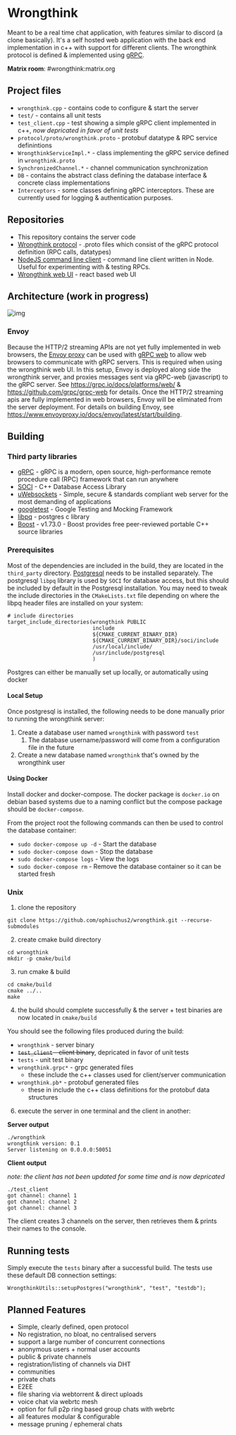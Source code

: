 # Wrongthink
Meant to be a real time chat application, with features similar to discord (a clone basically). It's a self hosted web application with the back end implementation in c++ with support for different clients. The wrongthink protocol is defined & implemented using [gRPC](https://github.com/grpc/grpc).

**Matrix room**: #wrongthink:matrix.org

## Project files

* `wrongthink.cpp` - contains code to configure & start the server
* `test/` - contains all unit tests
* `test_client.cpp` - test showing a simple gRPC client implemented in c++, *now depricated in favor of unit tests*
* `protocol/proto/wrongthink.proto` - protobuf datatype & RPC service definintions
* `WrongthinkServiceImpl.*` - class implementing the gRPC service defined in `wrongthink.proto` 
* `SynchronizedChannel.*` - channel communication synchronization
* `DB` - contains the abstract class defining the database interface & concrete class implementations
* `Interceptors` - some classes defining gRPC interceptors. These are currently used for logging & authentication purposes.

## Repositories

* This repository contains the server code
* [Wrongthink protocol](https://github.com/ophiuchus2/protocol) - .proto files which consist of the gRPC protocol definition (RPC calls, datatypes)
* [NodeJS command line client](https://github.com/ophiuchus2/wrongthink-node-cmd-client) - command line client written in Node. Useful for experimenting with & testing RPCs.
* [Wrongthink web UI](https://github.com/ophiuchus2/wrongthink-react-ui) - react based web UI

## Architecture (work in progress)

![img](https://i.imgur.com/uW3THXD.png)

### Envoy

Because the HTTP/2 streaming APIs are not yet fully implemented in web browsers, the [Envoy proxy](https://www.envoyproxy.io/) can be used with [gRPC web](https://github.com/grpc/grpc-web) to allow web browsers to communicate with gRPC servers. This is required when using the wrongthink web UI. In this setup, Envoy is deployed along side the wrongthink server, and proxies messages sent via gRPC-web (javascript) to the gRPC server. See https://grpc.io/docs/platforms/web/ & https://github.com/grpc/grpc-web for details. Once the HTTP/2 streaming apis are fully implemented in web browsers, Envoy will be eliminated from the server deployment. For details on building Envoy, see https://www.envoyproxy.io/docs/envoy/latest/start/building.

## Building

### Third party libraries

* [gRPC](https://github.com/grpc/grpc) - gRPC is a modern, open source, high-performance remote procedure call (RPC) framework that can run anywhere
* [SOCI](https://github.com/SOCI/soci) - C++ Database Access Library
* [uWebsockets](https://github.com/uNetworking/uWebSockets) - Simple, secure & standards compliant web server for the most demanding of applications
* [googletest](https://github.com/google/googletest) - Google Testing and Mocking Framework
* [libpq](https://www.postgresql.org/docs/9.5/libpq.html) - postgres c library
* [Boost](https://www.boost.org/) - v1.73.0 - Boost provides free peer-reviewed portable C++ source libraries

### Prerequisites

Most of the dependencies are included in the build, they are located in the `third_party` directory. [Postgresql](https://www.postgresql.org/) needs to be installed separately. The postgresql `libpq`  library is used by `SOCI` for database access, but this should be included by default in the Postgresql installation. You may need to tweak the include directories in the `CMakeLists.txt` file depending on where the libpq header files are installed on your system:

```
# include directories
target_include_directories(wrongthink PUBLIC
                           include
                           ${CMAKE_CURRENT_BINARY_DIR}
                           ${CMAKE_CURRENT_BINARY_DIR}/soci/include
                           /usr/local/include/
                           /usr/include/postgresql
                           )
```


Postgres can either be manually set up locally, or automatically using docker

#### Local Setup

Once postgresql is installed, the following needs to be done manually prior to running the wrongthink server:

1. Create a database user named `wrongthink` with password `test`
   1. The database username/password will come from a configuration file in the future
2. Create a new database named `wrongthink` that's owned by the wrongthink user

#### Using Docker

Install docker and docker-compose. The docker package is `docker.io` on debian based systems due to a naming conflict but the compose package should be `docker-compose`.

From the project root the following commands can then be used to control the database container:

- `sudo docker-compose up -d` - Start the database
- `sudo docker-compose down` - Stop the database
- `sudo docker-compose logs` - View the logs
- `sudo docker-compose rm` - Remove the database container so it can be started fresh


### Unix

1. clone the repository

`git clone https://github.com/ophiuchus2/wrongthink.git --recurse-submodules`

2. create cmake build directory

```
cd wrongthink
mkdir -p cmake/build
```

3. run cmake & build

```
cd cmake/build
cmake ../..
make
```

4. the build should complete successfully & the server + test binaries are now located in `cmake/build`

You should see the following files produced during the build:

* `wrongthink` - server binary
* ~~`test_client` - client binary~~, depricated in favor of unit tests
* `tests` - unit test binary
* `wrongthink.grpc*` - grpc generated files
  * these include the c++ classes used for client/server communication
* `wrongthink.pb*` - protobuf generated files
  * these in include the c++ class definitions for the protobuf data structures

6. execute the server in one terminal and the client in another:

**Server output**

```
./wrongthink
wrongthink version: 0.1
Server listening on 0.0.0.0:50051
```

**Client output**

*note: the client has not been updated for some time and is now depricated*

```
./test_client
got channel: channel 1
got channel: channel 2
got channel: channel 3
```

The client creates 3 channels on the server, then retrieves them & prints their names to the console.

## Running tests

Simply execute the `tests` binary after a successful build. The tests use these default DB connection settings:

```
WrongthinkUtils::setupPostgres("wrongthink", "test", "testdb");
```

## Planned Features
- Simple, clearly defined, open protocol
- No registration, no bloat, no centralised servers
- support a large number of concurrent connections
- anonymous users + normal user accounts
- public & private channels
- registration/listing of channels via DHT
- communities
- private chats
- E2EE
- file sharing via webtorrent & direct uploads
- voice chat via webrtc mesh
- option for full p2p ring based group chats with webrtc
- all features modular & configurable
- message pruning / ephemeral chats